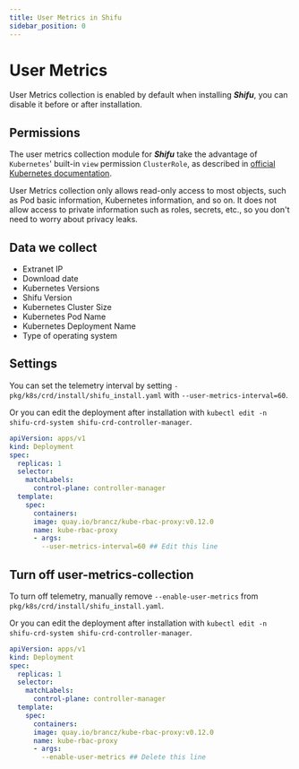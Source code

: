 ```yaml
---
title: User Metrics in Shifu
sidebar_position: 0
---
```


# User Metrics

User Metrics collection is enabled by default when installing ***Shifu***, you can disable it before or after installation.

## Permissions

The user metrics collection module for ***Shifu*** take the advantage of `Kubernetes`' built-in `view` permission `ClusterRole`, as described in [official Kubernetes documentation](https://kubernetes.io/zh-cn/docs/reference/access-authn-authz/rbac/#user-facing-roles).

User Metrics collection only allows read-only access to most objects, such as Pod basic information, Kubernetes information, and so on. It does not allow access to private information such as roles, secrets, etc., so you don't need to worry about privacy leaks.

## Data we collect

- Extranet IP
- Download date
- Kubernetes Versions
- Shifu Version
- Kubernetes Cluster Size
- Kubernetes Pod Name
- Kubernetes Deployment Name
- Type of operating system

## Settings

You can set the telemetry interval by setting `-pkg/k8s/crd/install/shifu_install.yaml` with `--user-metrics-interval=60`.

Or you can edit the deployment after installation with ``kubectl edit -n shifu-crd-system shifu-crd-controller-manager``.

```yaml
apiVersion: apps/v1
kind: Deployment
spec:
  replicas: 1
  selector:
    matchLabels:
      control-plane: controller-manager
  template:
    spec:
      containers:
      image: quay.io/brancz/kube-rbac-proxy:v0.12.0
      name: kube-rbac-proxy
      - args:
        --user-metrics-interval=60 ## Edit this line
```

## Turn off user-metrics-collection

To turn off telemetry, manually remove `--enable-user-metrics` from `pkg/k8s/crd/install/shifu_install.yaml`.

Or you can edit the deployment after installation with ``kubectl edit -n shifu-crd-system shifu-crd-controller-manager``.

```yaml
apiVersion: apps/v1
kind: Deployment
spec:
  replicas: 1
  selector:
    matchLabels:
      control-plane: controller-manager
  template:
    spec:
      containers:
      image: quay.io/brancz/kube-rbac-proxy:v0.12.0
      name: kube-rbac-proxy
      - args:
        --enable-user-metrics ## Delete this line
```
